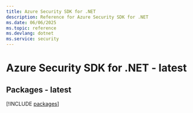 ```yaml
---
title: Azure Security SDK for .NET
description: Reference for Azure Security SDK for .NET
ms.date: 06/06/2025
ms.topic: reference
ms.devlang: dotnet
ms.service: security
---
```

# Azure Security SDK for .NET - latest
## Packages - latest
[!INCLUDE [packages](security-index.md)]